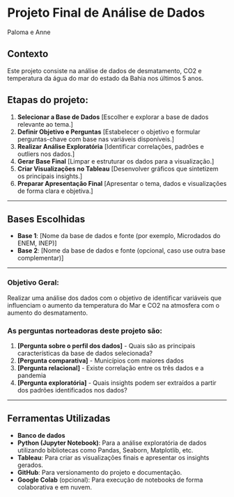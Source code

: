 # Projeto Final de Análise de Dados

Paloma e Anne

## Contexto  
Este projeto consiste na análise de dados de desmatamento, CO2 e temperatura da água do mar do estado da Bahia nos últimos 5 anos.  

## Etapas do projeto:
1. **Selecionar a Base de Dados** [Escolher e explorar a base de dados relevante ao tema.]
2. **Definir Objetivo e Perguntas**  [Estabelecer o objetivo e formular perguntas-chave com base nas variáveis disponíveis.]
3. **Realizar Análise Exploratória**  [Identificar correlações, padrões e outliers nos dados.]
4. **Gerar Base Final**  [Limpar e estruturar os dados para a visualização.]
5. **Criar Visualizações no Tableau**  [Desenvolver gráficos que sintetizem os principais insights.]
6. **Preparar Apresentação Final**  [Apresentar o tema, dados e visualizações de forma clara e objetiva.]

---

## Bases Escolhidas  
- **Base 1**: [Nome da base de dados e fonte (por exemplo, Microdados do ENEM, INEP)]  
- **Base 2**: [Nome da base de dados e fonte (opcional, caso use outra base complementar)]  

---
 
### Objetivo Geral:
Realizar uma análise dos dados com o objetivo de identificar variáveis que influenciam o aumento da temperatura do Mar e CO2 na atmosfera com o aumento do desmatamento.   

### As perguntas norteadoras deste projeto são:  
1. **[Pergunta sobre o perfil dos dados]** - Quais são as principais características da base de dados selecionada?  
2. **[Pergunta comparativa]** - Municípios com maiores dados 
3. **[Pergunta relacional]** - Existe correlação entre os três dados e a pandemia
4. **[Pergunta exploratória]** - Quais insights podem ser extraídos a partir dos padrões identificados nos dados?

---

## Ferramentas Utilizadas  
- **Banco de dados** 
- **Python (Jupyter Notebook)**: Para a análise exploratória de dados utilizando bibliotecas como Pandas, Seaborn, Matplotlib, etc.  
- **Tableau**: Para criar as visualizações finais e apresentar os insights gerados.  
- **GitHub**: Para versionamento do projeto e documentação.  
- **Google Colab** (opcional): Para execução de notebooks de forma colaborativa e em nuvem.  
